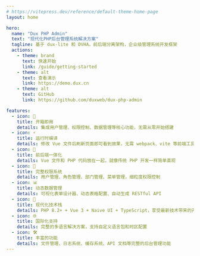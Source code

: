 ```yaml
---
# https://vitepress.dev/reference/default-theme-home-page
layout: home

hero:
  name: "Dux PHP Admin"
  text: "现代化PHP后台管理系统解决方案"
  tagline: 基于 dux-lite 和 DVHA，前后端分离架构，企业级管理系统开发框架
  actions:
    - theme: brand
      text: 快速开始
      link: /guide/getting-started
    - theme: alt
      text: 查看演示
      link: https://demo.dux.cn
    - theme: alt
      text: GitHub
      link: https://github.com/duxweb/dux-php-admin

features:
  - icon: 🚀
    title: 开箱即用
    details: 集成用户管理、权限控制、数据管理等核心功能，无需从零开始搭建
  - icon: ⚡
    title: 运行时编译
    details: 修改 Vue 文件后刷新页面即可看到效果，无需 webpack、vite 等前端工具链
  - icon: 🎯
    title: 前后端一体化
    details: Vue 文件和 PHP 代码放在一起，就像传统 PHP 开发一样简单直观
  - icon: 🔐
    title: 完整权限系统
    details: 用户管理、角色管理、部门管理、菜单管理，细粒度权限控制
  - icon: 📊
    title: 动态数据管理
    details: 可视化表单设计器、动态表格配置、自动生成 RESTful API
  - icon: 🎨
    title: 现代化技术栈
    details: PHP 8.2+ + Vue 3 + Naive UI + TypeScript，享受最新技术带来的开发体验
  - icon: 🌐
    title: 国际化支持
    details: 完整的多语言解决方案，支持自定义语言包和时区配置
  - icon: 🛠️
    title: 丰富的功能
    details: 文件管理、日志系统、缓存系统、API 文档等完整的后台管理功能
---
```


